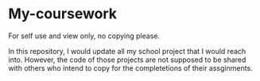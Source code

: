 My-coursework
=============

For self use and view only, no copying please.

In this repository, I would update all my school project that I would reach into. However, the code of those projects are not supposed to be shared with others who intend to copy for the completetions of their assginments.
